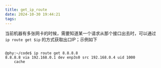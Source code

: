```yaml
---
title: get_ip_route
date: 2024-10-30 19:44:21
tags:
---
```

当前机器有多张网卡的时候，需要知道某一个请求从那个接口出去时，可以通过`ip route get $ip` 的方式获取出口IP；示例如下

```shell

@phy:~/code$ ip route get 8.8.8.8
8.8.8.8 via 192.168.0.1 dev enp3s0 src 192.168.0.4 uid 1000
    cache

```
